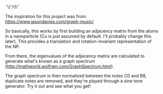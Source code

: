 ¯\\_(ツ)_/¯

The inspiration for this project was from: https://www.jasondavies.com/graph-music/

So basically, this works by first building an adjacency matrix from the atoms in a nanoparticle (Cu is just assumed by default. I'll probably change this later). This provides a translation and rotation-invariant representation of the NP.

From there, the eigenvalues of the adjacency matrix are calculated to generate what's known as a graph spectrum (http://mathworld.wolfram.com/GraphSpectrum.html).

The graph spectrum is then normalized between the notes C0 and B8, duplicate notes are removed, and they're played through a sine tone generator. Try it out and see what you get!
